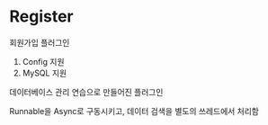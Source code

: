 # Register

회원가입 플러그인

1. Config 지원
2. MySQL 지원

데이터베이스 관리 연습으로 만들어진 플러그인

Runnable을 Async로 구동시키고, 
데이터 검색을 별도의 쓰레드에서 처리함
